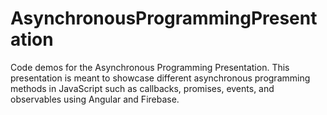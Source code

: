 # AsynchronousProgrammingPresentation

Code demos for the Asynchronous Programming Presentation.  This presentation is meant to showcase different asynchronous programming methods in JavaScript such as callbacks, promises, events, and observables using Angular and Firebase. 